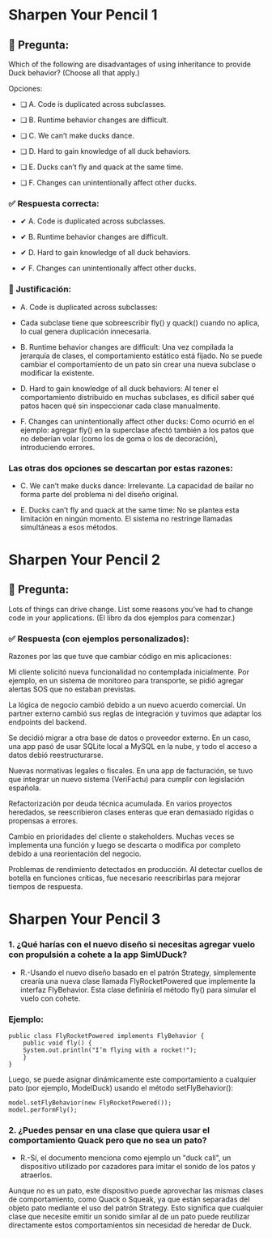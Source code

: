 # Sharpen Your Pencil 1

## 📝 Pregunta:
Which of the following are disadvantages of using inheritance to provide Duck behavior? (Choose all that apply.)

Opciones:

- ❏ A. Code is duplicated across subclasses.

- ❏ B. Runtime behavior changes are difficult.

- ❏ C. We can’t make ducks dance.

- ❏ D. Hard to gain knowledge of all duck behaviors.

- ❏ E. Ducks can’t fly and quack at the same time.

- ❏ F. Changes can unintentionally affect other ducks.

### ✅ Respuesta correcta:
- ✔ A. Code is duplicated across subclasses.

- ✔ B. Runtime behavior changes are difficult.

- ✔ D. Hard to gain knowledge of all duck behaviors.

- ✔ F. Changes can unintentionally affect other ducks.

### 🧠 Justificación:
- A. Code is duplicated across subclasses:
- Cada subclase tiene que sobreescribir fly() y quack() cuando no aplica, lo cual genera duplicación innecesaria.

- B. Runtime behavior changes are difficult:
Una vez compilada la jerarquía de clases, el comportamiento estático está fijado. No se puede cambiar el comportamiento de un pato sin crear una nueva subclase o modificar la existente.

- D. Hard to gain knowledge of all duck behaviors:
Al tener el comportamiento distribuido en muchas subclases, es difícil saber qué patos hacen qué sin inspeccionar cada clase manualmente.

- F. Changes can unintentionally affect other ducks:
Como ocurrió en el ejemplo: agregar fly() en la superclase afectó también a los patos que no deberían volar (como los de goma o los de decoración), introduciendo errores.

### Las otras dos opciones se descartan por estas razones:

- C.  We can’t make ducks dance:
Irrelevante. La capacidad de bailar no forma parte del problema ni del diseño original.

- E. Ducks can’t fly and quack at the same time:
No se plantea esta limitación en ningún momento. El sistema no restringe llamadas simultáneas a esos métodos.

# Sharpen Your Pencil 2
## 📝 Pregunta:
Lots of things can drive change. List some reasons you’ve had to change code in your applications.
(El libro da dos ejemplos para comenzar.)

### ✅ Respuesta (con ejemplos personalizados):
Razones por las que tuve que cambiar código en mis aplicaciones:

Mi cliente solicitó nueva funcionalidad no contemplada inicialmente.
Por ejemplo, en un sistema de monitoreo para transporte, se pidió agregar alertas SOS que no estaban previstas.

La lógica de negocio cambió debido a un nuevo acuerdo comercial.
Un partner externo cambió sus reglas de integración y tuvimos que adaptar los endpoints del backend.

Se decidió migrar a otra base de datos o proveedor externo.
En un caso, una app pasó de usar SQLite local a MySQL en la nube, y todo el acceso a datos debió reestructurarse.

Nuevas normativas legales o fiscales.
En una app de facturación, se tuvo que integrar un nuevo sistema (VeriFactu) para cumplir con legislación española.

Refactorización por deuda técnica acumulada.
En varios proyectos heredados, se reescribieron clases enteras que eran demasiado rígidas o propensas a errores.

Cambio en prioridades del cliente o stakeholders.
Muchas veces se implementa una función y luego se descarta o modifica por completo debido a una reorientación del negocio.

Problemas de rendimiento detectados en producción.
Al detectar cuellos de botella en funciones críticas, fue necesario reescribirlas para mejorar tiempos de respuesta.

# Sharpen Your Pencil 3
### 1. ¿Qué harías con el nuevo diseño si necesitas agregar vuelo con propulsión a cohete a la app SimUDuck?

- R.-Usando el nuevo diseño basado en el patrón Strategy, simplemente crearía una nueva clase llamada FlyRocketPowered que implemente la interfaz FlyBehavior.
Esta clase definiría el método fly() para simular el vuelo con cohete.

### Ejemplo:

``` 
public class FlyRocketPowered implements FlyBehavior {
    public void fly() {
    System.out.println("I’m flying with a rocket!");
    }
}
```
Luego, se puede asignar dinámicamente este comportamiento a cualquier pato (por ejemplo, ModelDuck) usando el método setFlyBehavior():

```
model.setFlyBehavior(new FlyRocketPowered());
model.performFly();
```

### 2. ¿Puedes pensar en una clase que quiera usar el comportamiento Quack pero que no sea un pato?

- R.-Sí, el documento menciona como ejemplo un "duck call", un dispositivo utilizado por cazadores para imitar el sonido de los patos y atraerlos.

Aunque no es un pato, este dispositivo puede aprovechar las mismas clases de comportamiento, como Quack o Squeak, ya que están separadas del objeto pato mediante el uso del patrón Strategy.
Esto significa que cualquier clase que necesite emitir un sonido similar al de un pato puede reutilizar directamente estos comportamientos sin necesidad de heredar de Duck.